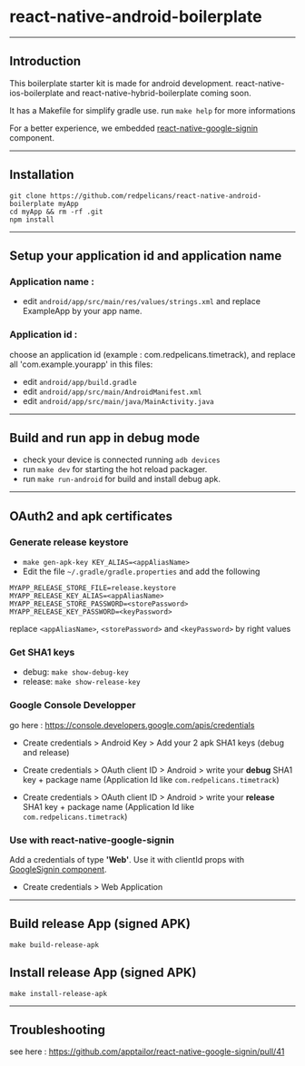 # react-native-android-boilerplate

***********************
Introduction
------------------
This boilerplate starter kit is made for android development.
react-native-ios-boilerplate and react-native-hybrid-boilerplate coming soon.

It has a Makefile for simplify gradle use.
run ```make help``` for more informations

For a better experience, we embedded [react-native-google-signin](https://github.com/apptailor/react-native-google-signin) component.

***********************
Installation
------------------
```
git clone https://github.com/redpelicans/react-native-android-boilerplate myApp
cd myApp && rm -rf .git
npm install
```

***********************
Setup your application id and application name
------------------
### Application name :
- edit ```android/app/src/main/res/values/strings.xml``` and replace ExampleApp by your app name.

### Application id :
choose an application id (example : com.redpelicans.timetrack),
and replace all 'com.example.yourapp' in this files:
- edit ```android/app/build.gradle```
- edit ```android/app/src/main/AndroidManifest.xml```
- edit ```android/app/src/main/java/MainActivity.java```

***********************
Build and run app in debug mode
---------------------
- check your device is connected running ```adb devices```
- run ```make dev``` for starting the hot reload packager.
- run ```make run-android``` for build and install debug apk.


***********************
OAuth2 and apk certificates
---------------------
### Generate release keystore
- ```make gen-apk-key KEY_ALIAS=<appAliasName>```
- Edit the file ```~/.gradle/gradle.properties``` and add the following
```
MYAPP_RELEASE_STORE_FILE=release.keystore
MYAPP_RELEASE_KEY_ALIAS=<appAliasName>
MYAPP_RELEASE_STORE_PASSWORD=<storePassword>
MYAPP_RELEASE_KEY_PASSWORD=<keyPassword>
```

replace ```<appAliasName>```, ```<storePassword>``` and ```<keyPassword>``` by right values

### Get SHA1 keys
- debug: ```make show-debug-key```
- release: ```make show-release-key```

### Google Console Developper
go here : https://console.developers.google.com/apis/credentials
- Create credentials > Android Key > Add your 2 apk SHA1 keys (debug and release)

- Create credentials > OAuth client ID > Android > write your **debug** SHA1 key + package name (Application Id like ```com.redpelicans.timetrack```)

- Create credentials > OAuth client ID > Android > write your **release** SHA1 key + package name (Application Id like ```com.redpelicans.timetrack```)

### Use with react-native-google-signin
Add a credentials of type **'Web'**.
Use it with clientId props with [GoogleSignin component](https://github.com/apptailor/react-native-google-signin).
- Create credentials > Web Application

***********************
Build release App (signed APK)
---------------------
```make build-release-apk```

Install release App (signed APK)
---------------------
```make install-release-apk```


***********************
Troubleshooting
---------------------
see here : https://github.com/apptailor/react-native-google-signin/pull/41
